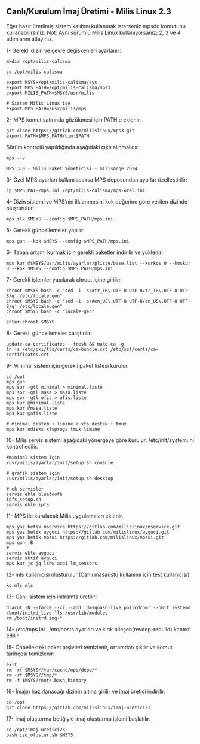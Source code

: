 
## Canlı/Kurulum İmaj Üretimi - Milis Linux 2.3

Eğer hazır üretilmiş sistem kalıbını kullanmak isterseniz mpsdo komutunu kullanabilirsiniz.
Not: Aynı sürümlü Milis Linux kullanıyorsanız; 2, 3 ve 4 adımlarını atlayınız.

1- Gerekli dizin ve çevre değişkenleri ayarlanır:

```
mkdir /opt/milis-calisma

cd /opt/milis-calisma

export MSYS=/opt/milis-calisma/sys
export MPS_PATH=/opt/milis-calisma/mps3
export MILIS_PATH=$MSYS/usr/milis

# Sistem Milis Linux ise
export MPS_PATH=/usr/milis/mps

```

2- MPS komut satırında gözükmesi için PATH e eklenir.

```
git clone https://gitlab.com/milislinux/mps3.git
export PATH=$MPS_PATH/bin:$PATH
```

Sürüm kontrolü yapıldığında aşağıdaki çıktı alınmalıdır:

```
mps --v

MPS 3.0 - Milis Paket Yöneticisi - milisarge 2024
```

3- Özel MPS ayarları kullanılacaksa MPS deposundan ayarlar özelleştirilir:

```
cp $MPS_PATH/mps.ini /opt/milis-calisma/mps-ozel.ini
```

4- Dizin sistemi ve MPS’nin ilklenmesini kok değerine göre verilen dizinde oluşturulur:

```
mps ilk $MSYS --config $MPS_PATH/mps.ini
```

5- Gerekli güncellemeler yapılır:

```
mps gun --kok $MSYS --config $MPS_PATH/mps.ini
```

6- Taban ortamı kurmak için gerekli paketler indirilir ve yüklenir:

```
mps kur @$MSYS/usr/milis/ayarlar/pliste/base.list --kurkos 0 --koskur 0 --kok $MSYS --config $MPS_PATH/mps.ini
```

7- Gerekli işlemler yapılarak chroot içine girilir:

```
chroot $MSYS bash -c "sed -i 's/#tr_TR\.UTF-8 UTF-8/tr_TR\.UTF-8 UTF-8/g' /etc/locale.gen"
chroot $MSYS bash -c "sed -i 's/#en_US\.UTF-8 UTF-8/en_US\.UTF-8 UTF-8/g' /etc/locale.gen"
chroot $MSYS bash -c "locale-gen"

enter-chroot $MSYS
```

8- Gerekli güncellemeler çalıştırılır:

```
update-ca-certificates --fresh && make-ca -g
ln -s /etc/pki/tls/certs/ca-bundle.crt /etc/ssl/certs/ca-certificates.crt
```

9- Minimal sistem için gerekli paket listesi kurulur.

```
cd /opt
mps gun
mps sor -gtl minimal > minimal.liste
mps sor -gtl masa > masa.liste
mps sor -gtl ofis > ofis.liste
mps kur @minimal.liste
mps kur @masa.liste
mps kur @ofis.liste

# minimal sistem + limine + xfs destek + tmux
mps kur udisks xfsprogs tmux limine
```

10- Milis servis sistemi aşağıdaki yönergeye göre kurulur. /etc/init/system.ini kontrol edilir.

```
#minimal sistem için
/usr/milis/ayarlar/init/setup.sh console

# grafik sistem için
/usr/milis/ayarlar/init/setup.sh desktop

# ek servisler
servis ekle bluetooth
ipfs_setup.sh
servis ekle ipfs
```

11- MPS ile kurulacak Milis uygulamaları eklenir.

```
mps yaz betik mservice https://gitlab.com/milislinux/mservice.git
mps yaz betik ayguci https://gitlab.com/milislinux/ayguci.git
mps yaz betik mpsui https://gitlab.com/milislinux/mpsui.git
mps gun -B
#
servis ekle ayguci
servis aktif ayguci
mps kur jc jq lshw acpi lm_sensors
```

12- mls kullanıcısı oluşturulur.(Canlı masaüstü kullanımı için test kullanıcısı)
```
ko mls mls
```

13- Canlı sistem için initramfs üretilir:

```
dracut -N --force --xz --add 'dmsquash-live pollcdrom' --omit systemd /boot/initrd_live `ls /usr/lib/modules`
rm /boot/initrd.img-*
```

14- /etc/mps.ini , /etc/hosts ayarları ve kırık bileşen(revdep-rebuild) kontrol edilir.

15- Önbellekteki paket arşivleri temizlenir, ortamdan çıkılır ve komut tarihçesi temizlenir:

```
exit
rm -rf $MSYS//var/cache/mps/depo/*
rm -rf $MSYS//tmp/*
rm -f $MSYS/root/.bash_history
```

16- İmajın hazırlanacağı dizinin altına girilir ve imaj üretici indirilir:

```
cd /opt
git clone https://gitlab.com/milislinux/imaj-uretici23
```

17- Imaj oluşturma betiğiyle imaj oluşturma işlemi başlatılır:

```
cd /opt/imaj-uretici23
bash iso_olustur.sh $MSYS
```
